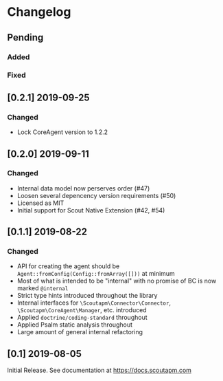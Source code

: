 # Changelog

## Pending

### Added

### Fixed

## [0.2.1] 2019-09-25

### Changed

- Lock CoreAgent version to 1.2.2

## [0.2.0] 2019-09-11

### Changed

- Internal data model now perserves order (#47)
- Loosen several depencency version requirements (#50)
- Licensed as MIT
- Initial support for Scout Native Extension (#42, #54)

## [0.1.1] 2019-08-22

### Changed

 - API for creating the agent should be `Agent::fromConfig(Config::fromArray([]))` at minimum
 - Most of what is intended to be "internal" with no promise of BC is now marked `@internal`
 - Strict type hints introduced throughout the library
 - Internal interfaces for `\Scoutapm\Connector\Connector`, `\Scoutapm\CoreAgent\Manager`, etc. introduced
 - Applied `doctrine/coding-standard` throughout
 - Applied Psalm static analysis throughout
 - Large amount of general internal refactoring

## [0.1] 2019-08-05

Initial Release. See documentation at https://docs.scoutapm.com

